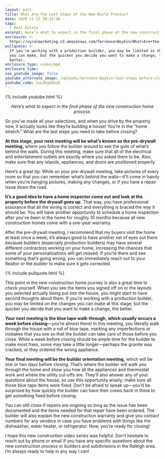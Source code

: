 ```yaml
---
layout: post
title: What Are the Last Steps of the New-Build Process?
date: 2020-11-23 20:22:46
tags:
  - Real Estate
excerpt: Here’s what to expect in the final phase of the new construction home process.
enclosure: >-
  https://vyralmarketing.s3.amazonaws.com/Terrence+Boykin/What+Are+the+Last+Steps+of+the+New-Build+Process_.mp4
pullquote: >-
  If you’re working with a production builder, you may be limited in the changes
  you can make, but the quicker you decide you want to make a change, the
  better.
enclosure_type: video/mp4
enclosure_time:
use_youtube_image: false
youtube_alternate_image: /uploads/terrence-boykin-last-steps-before-closing-on-new-construction-yt.jpg
youtube_code: SuL4VgVwhxE
---
```


{% include youtube.html %}

<p style="text-align: center;"><em>Here’s what to expect in the final phase of the new construction home process.</em></p>

So you’ve made all your selections, and when you drive by the property now, it actually looks like they’re building a house\! You’re in the “home stretch.” What are the last steps you need to take before closing?&nbsp;

**At this stage, your next meeting will be what’s known as the pre-drywall meeting,** where you follow the builder around to see the guts of what’s behind the walls. During this meeting, make sure that all of the electrical and entertainment outlets are exactly where you asked them to be. Also, make sure that any islands, appliances, and doors are positioned properly.&nbsp;

Here’s a great tip: While on your pre-drywall meeting, take pictures of every room so that you can remember what’s behind the walls—it’ll come in handy when you’re hanging pictures, making any changes, or if you have a repair issue down the road.&nbsp;

**It’s a good idea to have a home inspector come out and look at the property before the drywall goes up.** That way, you have professional assurance that all the wiring is correct and everything is braced the way it should be. You will have another opportunity to schedule a home inspection after you’ve been in the home for roughly 10 months because all new construction homes come with a one-year warranty.&nbsp;

After the pre-drywall meeting, I recommend that my buyers visit the home at least once a week; it’s always good to have another set of eyes out there because builders (especially production builders) may have several different contractors working on your home, increasing the chances that some of your personalizations will get missed. If you’re there and see something that’s going wrong, you can immediately reach out to your Realtor or the builder to make sure it gets corrected.&nbsp;

{% include pullquote.html %}

This point in the new construction home journey is also a great time to check yourself. When you see the items you signed off on or the layouts you selected actually being put into the house, you might start to have second thoughts about them. If you’re working with a production builder, you may be limited on the changes you can make at this stage, but the quicker you decide that you want to make a change, the better.&nbsp;

**Your next meeting is the blue tape walk-through, which usually occurs a week before closing**—you’re almost there\! In this meeting, you literally walk through the house with a roll of blue tape, marking any imperfections or mistakes that you see so that the builder can take care of those before you close. While a week before closing should be ample time for the builder to make most fixes, some may take a little longer—perhaps the granite was cracked, or they ordered the wrong appliance.&nbsp;

**Your final meeting will be the builder orientation meeting,** which will be one or two days before closing. That’s where the builder will walk you through the home and show you how all the appliances and thermostat work and where the utility cut-offs are. They’ll also answer any of your questions about the house, so use this opportunity wisely; make sure all those blue tape items were fixed. Don’t be afraid to speak up—you’d be surprised by how quickly the builder can have their crews back in there to get something fixed before closing.&nbsp;

You can still close if repairs are ongoing so long as the issue has been documented and the items needed for that repair have been ordered. The builder will also explain the new construction warranty and give you contact numbers for any vendors in case you have problems with things like the dishwasher, water heater, or refrigerator. Now, you’re ready for closing\!&nbsp;

I hope this new construction video series was helpful. Don’t hesitate to reach out by phone or email if you have any specific questions about the new construction process or builders and subdivisions in the Raleigh area. I’m always ready to help in any way I can\!